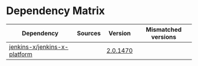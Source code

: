 # Dependency Matrix

Dependency | Sources | Version | Mismatched versions
---------- | ------- | ------- | -------------------
[jenkins-x/jenkins-x-platform](https://github.com/jenkins-x/jenkins-x-platform) |  | [2.0.1470](https://github.com/jenkins-x/jenkins-x-platform/releases/tag/v2.0.1470) | 
